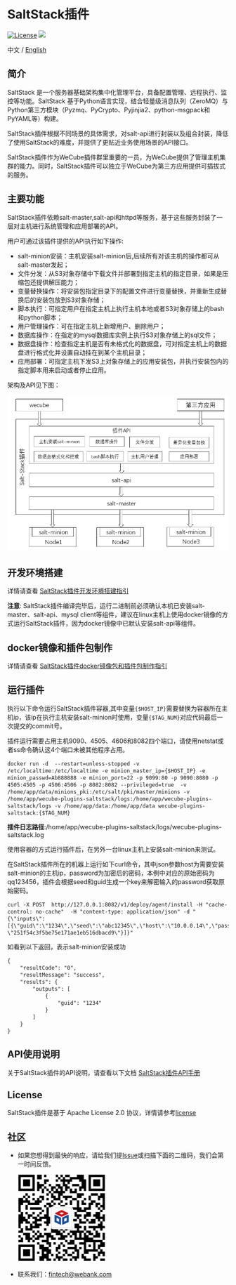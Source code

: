 # SaltStack插件
[![License](https://img.shields.io/badge/License-Apache%202.0-blue.svg)](https://opensource.org/licenses/Apache-2.0)
![](https://img.shields.io/badge/language-golang-orang.svg)
 
中文 / [English](README_EN.md)

## 简介

SaltStack 是一个服务器基础架构集中化管理平台，具备配置管理、远程执行、监控等功能。SaltStack 基于Python语言实现，结合轻量级消息队列（ZeroMQ）与Python第三方模块（Pyzmq、PyCrypto、Pyjinjia2、python-msgpack和PyYAML等）构建。

SaltStack插件根据不同场景的具体需求，对salt-api进行封装以及组合封装，降低了使用SaltStack的难度，并提供了更贴近业务使用场景的API接口。

SaltStack插件作为WeCube插件群里重要的一员，为WeCube提供了管理主机集群的能力。同时，SaltStack插件可以独立于WeCube为第三方应用提供可插拔式的服务。

## 主要功能

SaltStack插件依赖salt-master,salt-api和httpd等服务，基于这些服务封装了一层对主机进行系统管理和应用部署的API。

用户可通过该插件提供的API执行如下操作:

- salt-minion安装：主机安装salt-minion后,后续所有对该主机的操作都可从salt-master发起；
- 文件分发：从S3对象存储中下载文件并部署到指定主机的指定目录，如果是压缩包还提供解压能力；
- 变量替换操作：将安装包指定目录下的配置文件进行变量替换，并重新生成替换后的安装包放到S3对象存储；
- 脚本执行：可指定用户在指定主机上执行主机本地或者S3对象存储上的bash和python脚本；
- 用户管理操作：可在指定主机上新增用户、删除用户；
- 数据库操作：在指定的mysql数据库实例上执行S3对象存储上的sql文件；
- 数据盘操作：检查指定主机是否有未格式化的数据盘，可对指定主机上的数据盘进行格式化并设置自动挂在到某个主机目录；
- 应用部署：可指定主机下发S3上对象存储上的应用安装包，并执行安装包内的指定脚本用来启动或者停止应用。

架构及API见下图：

<img src="./docs/images/architectrue.png" />

## 开发环境搭建

详情请查看 [SaltStack插件开发环境搭建指引](docs/compile/wecube-plugins-saltstack_build_dev_env.md)

**注意**: SaltStack插件编译完毕后，运行二进制前必须确认本机已安装salt-master、salt-api、mysql client等组件，建议在linux主机上使用docker镜像的方式运行SaltStack插件，因为docker镜像中已默认安装salt-api等组件。

## docker镜像和插件包制作

详情请查看 [SaltStack插件docker镜像包和插件包制作指引](docs/compile/wecube-plugins-saltstack_compile_guide.md)

## 运行插件

执行以下命令运行SaltStack插件容器,其中变量`{$HOST_IP}`需要替换为容器所在主机ip，该ip在执行主机安装salt-minion时使用，变量`{$TAG_NUM}`对应代码最后一次提交的commit号。

插件运行需要占用主机9090、4505、4606和8082四个端口，请使用netstat或者ss命令确认这4个端口未被其他程序占用。

```
docker run -d  --restart=unless-stopped -v /etc/localtime:/etc/localtime -e minion_master_ip={$HOST_IP} -e minion_passwd=Ab888888 -e minion_port=22 -p 9099:80 -p 9090:8080 -p 4505:4505 -p 4506:4506 -p 8082:8082 --privileged=true  -v /home/app/data/minions_pki:/etc/salt/pki/master/minions -v /home/app/wecube-plugins-saltstack/logs:/home/app/wecube-plugins-saltstack/logs -v /home/app/data:/home/app/data wecube-plugins-saltstack:{$TAG_NUM}
```

**插件日志路径**:/home/app/wecube-plugins-saltstack/logs/wecube-plugins-saltstack.log

使用容器的方式运行插件后，在另外一台linux主机上安装salt-minion来测试。

在SaltStack插件所在的机器上运行如下curl命令，其中json参数host为需要安装salt-minion的主机ip，password为加密后的密码，本例中对应的原始密码为qq123456，插件会根据seed和guid生成一个key来解密输入的password获取原始密码。

```
curl -X POST  http://127.0.0.1:8082/v1/deploy/agent/install -H "cache-control: no-cache"  -H "content-type: application/json" -d "{\"inputs\":[{\"guid\":\"1234\",\"seed\":\"abc12345\",\"host\":\"10.0.0.14\",\"password\": \"251f54c3f5be75e171ae1eb516dbacd9\"}]}"
```

如看到以下返回，表示salt-minion安装成功

```
{
    "resultCode": "0",
    "resultMessage": "success",
    "results": {
        "outputs": [
            {
                "guid": "1234"
            }
        ]
    }
}
```

## API使用说明

关于SaltStack插件的API说明，请查看以下文档
[SaltStack插件API手册](docs/api/wecube_plugins_saltstack_api_guide.md)

## License

SaltStack插件是基于 Apache License 2.0 协议，详情请参考[license](http://www.apache.org/licenses/LICENSE-2.0)

## 社区

- 如果您想得到最快的响应，请给我们提[Issue](https://github.com/WeBankPartners/wecube-plugins-saltstack/issues/new/choose)或扫描下面的二维码，我们会第一时间反馈。

	<div align="left">
	<img src="docs/images/wecube_qr_code.png"  height="200" width="200">
	</div>

- 联系我们：fintech@webank.com
